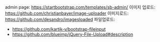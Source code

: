 admin page: https://startbootstrap.com/templates/sb-admin/
이미지 업로드: https://github.com/christianbayer/image-uploader
이미지로드: https://github.com/desandro/imagesloaded
파일업로드:
 - https://github.com/kartik-v/bootstrap-fileinput
 - https://github.com/blueimp/jQuery-File-Upload#description